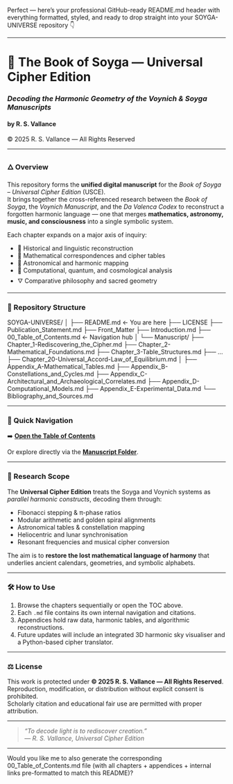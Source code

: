 Perfect — here’s your professional GitHub-ready README.md header with everything formatted, styled, and ready to drop straight into your SOYGA-UNIVERSE repository 👇


---

# 🌌 The Book of Soyga — Universal Cipher Edition  
### *Decoding the Harmonic Geometry of the Voynich & Soyga Manuscripts*  
#### by **R. S. Vallance**  
© 2025 R. S. Vallance — All Rights Reserved  

---

### 🜂 Overview  
This repository forms the **unified digital manuscript** for the *Book of Soyga – Universal Cipher Edition* (USCE).  
It brings together the cross-referenced research between the *Book of Soyga*, the *Voynich Manuscript*, and the *Da Valenca Codex* to reconstruct a forgotten harmonic language — one that merges **mathematics, astronomy, music, and consciousness** into a single symbolic system.  

Each chapter expands on a major axis of inquiry:  
- 📜 Historical and linguistic reconstruction  
- 🔢 Mathematical correspondences and cipher tables  
- 🌠 Astronomical and harmonic mapping  
- 🧬 Computational, quantum, and cosmological analysis  
- 🜄 Comparative philosophy and sacred geometry  

---

### 📂 Repository Structure

SOYGA-UNIVERSE/ │ ├── README.md                     ← You are here
├── LICENSE
├── Publication_Statement.md
├── Front_Matter
├── Introduction.md
├── 00_Table_of_Contents.md       ← Navigation hub
│ └── Manuscript/ ├── Chapter_1-Rediscovering_the_Cipher.md ├── Chapter_2-Mathematical_Foundations.md ├── Chapter_3-Table_Structures.md ├── … ├── Chapter_20-Universal_Accord-Law_of_Equilibrium.md │ ├── Appendix_A-Mathematical_Tables.md ├── Appendix_B-Constellations_and_Cycles.md ├── Appendix_C-Architectural_and_Archaeological_Correlates.md ├── Appendix_D-Computational_Models.md ├── Appendix_E-Experimental_Data.md └── Bibliography_and_Sources.md

---

### 🧭 Quick Navigation  
➡️ **[Open the Table of Contents](./00_Table_of_Contents.md)**  

Or explore directly via the [**Manuscript Folder**](./Manuscript).

---

### 🧠 Research Scope  
The **Universal Cipher Edition** treats the Soyga and Voynich systems as *parallel harmonic constructs*, decoding them through:  

- Fibonacci stepping & π-phase ratios  
- Modular arithmetic and golden spiral alignments  
- Astronomical tables & constellation mapping  
- Heliocentric and lunar synchronisation  
- Resonant frequencies and musical cipher conversion  

The aim is to **restore the lost mathematical language of harmony** that underlies ancient calendars, geometries, and symbolic alphabets.  

---

### 🛠️ How to Use  
1. Browse the chapters sequentially or open the TOC above.  
2. Each `.md` file contains its own internal navigation and citations.  
3. Appendices hold raw data, harmonic tables, and algorithmic reconstructions.  
4. Future updates will include an integrated 3D harmonic sky visualiser and a Python-based cipher translator.

---

### ⚖️ License  
This work is protected under **© 2025 R. S. Vallance — All Rights Reserved**.  
Reproduction, modification, or distribution without explicit consent is prohibited.  
Scholarly citation and educational fair use are permitted with proper attribution.  

---

> *“To decode light is to rediscover creation.”*  
> — *R. S. Vallance, Universal Cipher Edition*


---

Would you like me to also generate the corresponding 00_Table_of_Contents.md file (with all chapters + appendices + internal links pre-formatted to match this README)?
